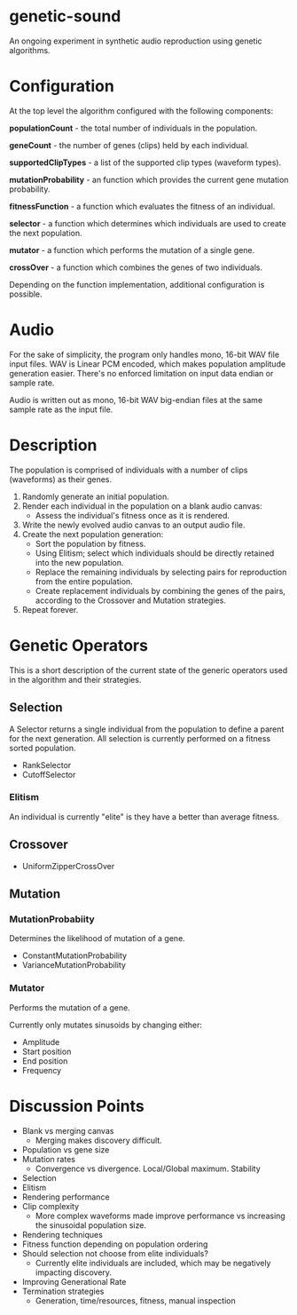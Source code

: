 # genetic-sound

An ongoing experiment in synthetic audio reproduction using genetic algorithms.

# Configuration

At the top level the algorithm configured with the following components:

  **populationCount** - the total number of individuals in the population.
  
  **geneCount** - the number of genes (clips) held by each individual.
  
  **supportedClipTypes** - a list of the supported clip types (waveform types).
  
  **mutationProbability** - an function which provides the current gene mutation probability.
  
  **fitnessFunction** - a function which evaluates the fitness of an individual.
  
  **selector** - a function which determines which individuals are used to create the next population.
  
  **mutator** - a function which performs the mutation of a single gene.
  
  **crossOver** - a function which combines the genes of two individuals.
  
Depending on the function implementation, additional configuration is possible.

# Audio

For the sake of simplicity, the program only handles mono, 16-bit WAV file input files. WAV is Linear PCM encoded, which makes
population amplitude generation easier. There's no enforced limitation on input data endian or sample rate.

Audio is written out as mono, 16-bit WAV big-endian files at the same sample rate as the input file.

# Description

The population is comprised of individuals with a number of clips (waveforms) as their genes.

1. Randomly generate an initial population.
1. Render each individual in the population on a blank audio canvas:
    - Assess the individual's fitness once as it is rendered.
1. Write the newly evolved audio canvas to an output audio file. 
1. Create the next population generation:
    - Sort the population by fitness.
    - Using Elitism; select which individuals should be directly retained into the new population.
    - Replace the remaining individuals by selecting pairs for reproduction from the entire population.
    - Create replacement individuals by combining the genes of the pairs, according to the Crossover and Mutation strategies.  
1. Repeat forever.

# Genetic Operators

This is a short description of the current state of the generic operators used in the algorithm and their strategies.

## Selection

A Selector returns a single individual from the population to define a parent for the next generation. All selection is currently performed on a fitness sorted population. 

- RankSelector
- CutoffSelector

### Elitism

An individual is currently "elite" is they have a better than average fitness. 

## Crossover

- UniformZipperCrossOver

## Mutation

### MutationProbabiity

Determines the likelihood of mutation of a gene.

- ConstantMutationProbability
- VarianceMutationProbability

### Mutator

Performs the mutation of a gene.

Currently only mutates sinusoids by changing either:
- Amplitude
- Start position
- End position
- Frequency

# Discussion Points

- Blank vs merging canvas
    - Merging makes discovery difficult.  
- Population vs gene size
- Mutation rates
    - Convergence vs divergence. Local/Global maximum. Stability
- Selection
- Elitism
- Rendering performance
- Clip complexity
    - More complex waveforms made improve performance vs increasing the sinusoidal population size. 
- Rendering techniques
- Fitness function depending on population ordering    
- Should selection not choose from elite individuals?
    - Currently elite individuals are included, which may be negatively impacting discovery.
- Improving Generational Rate
- Termination strategies
    - Generation, time/resources, fitness, manual inspection


